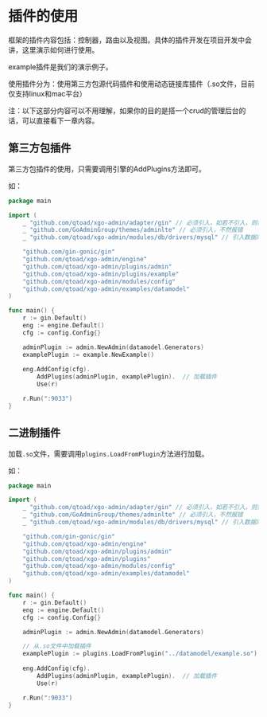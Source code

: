 # 插件的使用
框架的插件内容包括：控制器，路由以及视图。具体的插件开发在项目开发中会讲，这里演示如何进行使用。

example插件是我们的演示例子。

使用插件分为：使用第三方包源代码插件和使用动态链接库插件（.so文件，目前仅支持linux和mac平台）

注：以下这部分内容可以不用理解，如果你的目的是搭一个crud的管理后台的话，可以直接看下一章内容。

## 第三方包插件

第三方包插件的使用，只需要调用引擎的AddPlugins方法即可。

如：

```go
package main

import (	
	_ "github.com/qtoad/xgo-admin/adapter/gin" // 必须引入，如若不引入，则需要自己定义
	_ "github.com/GoAdminGroup/themes/adminlte" // 必须引入，不然报错
	_ "github.com/qtoad/xgo-admin/modules/db/drivers/mysql" // 引入数据库驱动

	"github.com/gin-gonic/gin"
	"github.com/qtoad/xgo-admin/engine"
	"github.com/qtoad/xgo-admin/plugins/admin"
	"github.com/qtoad/xgo-admin/plugins/example"
	"github.com/qtoad/xgo-admin/modules/config"
	"github.com/qtoad/xgo-admin/examples/datamodel"
)

func main() {
	r := gin.Default()
	eng := engine.Default()
	cfg := config.Config{}

	adminPlugin := admin.NewAdmin(datamodel.Generators)
	examplePlugin := example.NewExample()
	
	eng.AddConfig(cfg).
		AddPlugins(adminPlugin, examplePlugin).  // 加载插件
		Use(r)

	r.Run(":9033")
}
```

## 二进制插件

加载```.so```文件，需要调用```plugins.LoadFromPlugin```方法进行加载。

如：

```go
package main

import (	
	_ "github.com/qtoad/xgo-admin/adapter/gin" // 必须引入，如若不引入，则需要自己定义
	_ "github.com/GoAdminGroup/themes/adminlte" // 必须引入，不然报错
	_ "github.com/qtoad/xgo-admin/modules/db/drivers/mysql" // 引入数据库驱动

	"github.com/gin-gonic/gin"
	"github.com/qtoad/xgo-admin/engine"
	"github.com/qtoad/xgo-admin/plugins/admin"
	"github.com/qtoad/xgo-admin/plugins"
	"github.com/qtoad/xgo-admin/modules/config"
	"github.com/qtoad/xgo-admin/examples/datamodel"
)

func main() {
	r := gin.Default()
	eng := engine.Default()
	cfg := config.Config{}

	adminPlugin := admin.NewAdmin(datamodel.Generators)

	// 从.so文件中加载插件
	examplePlugin := plugins.LoadFromPlugin("../datamodel/example.so")
	
	eng.AddConfig(cfg).
		AddPlugins(adminPlugin, examplePlugin).  // 加载插件
		Use(r)

	r.Run(":9033")
}
```